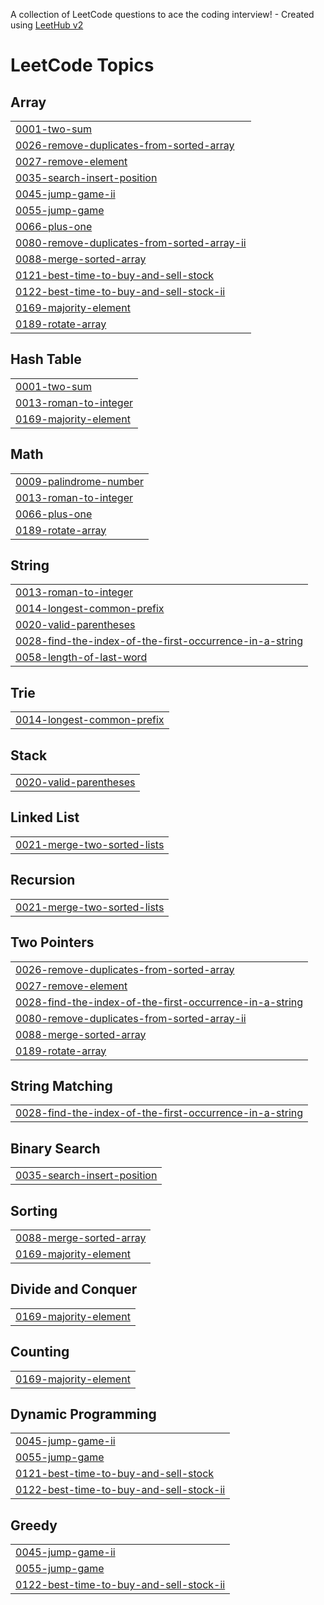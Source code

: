 A collection of LeetCode questions to ace the coding interview! - Created using [LeetHub v2](https://github.com/arunbhardwaj/LeetHub-2.0)
<!---LeetCode Topics Start-->
# LeetCode Topics
## Array
|  |
| ------- |
| [0001-two-sum](https://github.com/AnandRajBind/LeetCode-Problem/tree/master/0001-two-sum) |
| [0026-remove-duplicates-from-sorted-array](https://github.com/AnandRajBind/LeetCode-Problem/tree/master/0026-remove-duplicates-from-sorted-array) |
| [0027-remove-element](https://github.com/AnandRajBind/LeetCode-Problem/tree/master/0027-remove-element) |
| [0035-search-insert-position](https://github.com/AnandRajBind/LeetCode-Problem/tree/master/0035-search-insert-position) |
| [0045-jump-game-ii](https://github.com/AnandRajBind/LeetCode-Problem/tree/master/0045-jump-game-ii) |
| [0055-jump-game](https://github.com/AnandRajBind/LeetCode-Problem/tree/master/0055-jump-game) |
| [0066-plus-one](https://github.com/AnandRajBind/LeetCode-Problem/tree/master/0066-plus-one) |
| [0080-remove-duplicates-from-sorted-array-ii](https://github.com/AnandRajBind/LeetCode-Problem/tree/master/0080-remove-duplicates-from-sorted-array-ii) |
| [0088-merge-sorted-array](https://github.com/AnandRajBind/LeetCode-Problem/tree/master/0088-merge-sorted-array) |
| [0121-best-time-to-buy-and-sell-stock](https://github.com/AnandRajBind/LeetCode-Problem/tree/master/0121-best-time-to-buy-and-sell-stock) |
| [0122-best-time-to-buy-and-sell-stock-ii](https://github.com/AnandRajBind/LeetCode-Problem/tree/master/0122-best-time-to-buy-and-sell-stock-ii) |
| [0169-majority-element](https://github.com/AnandRajBind/LeetCode-Problem/tree/master/0169-majority-element) |
| [0189-rotate-array](https://github.com/AnandRajBind/LeetCode-Problem/tree/master/0189-rotate-array) |
## Hash Table
|  |
| ------- |
| [0001-two-sum](https://github.com/AnandRajBind/LeetCode-Problem/tree/master/0001-two-sum) |
| [0013-roman-to-integer](https://github.com/AnandRajBind/LeetCode-Problem/tree/master/0013-roman-to-integer) |
| [0169-majority-element](https://github.com/AnandRajBind/LeetCode-Problem/tree/master/0169-majority-element) |
## Math
|  |
| ------- |
| [0009-palindrome-number](https://github.com/AnandRajBind/LeetCode-Problem/tree/master/0009-palindrome-number) |
| [0013-roman-to-integer](https://github.com/AnandRajBind/LeetCode-Problem/tree/master/0013-roman-to-integer) |
| [0066-plus-one](https://github.com/AnandRajBind/LeetCode-Problem/tree/master/0066-plus-one) |
| [0189-rotate-array](https://github.com/AnandRajBind/LeetCode-Problem/tree/master/0189-rotate-array) |
## String
|  |
| ------- |
| [0013-roman-to-integer](https://github.com/AnandRajBind/LeetCode-Problem/tree/master/0013-roman-to-integer) |
| [0014-longest-common-prefix](https://github.com/AnandRajBind/LeetCode-Problem/tree/master/0014-longest-common-prefix) |
| [0020-valid-parentheses](https://github.com/AnandRajBind/LeetCode-Problem/tree/master/0020-valid-parentheses) |
| [0028-find-the-index-of-the-first-occurrence-in-a-string](https://github.com/AnandRajBind/LeetCode-Problem/tree/master/0028-find-the-index-of-the-first-occurrence-in-a-string) |
| [0058-length-of-last-word](https://github.com/AnandRajBind/LeetCode-Problem/tree/master/0058-length-of-last-word) |
## Trie
|  |
| ------- |
| [0014-longest-common-prefix](https://github.com/AnandRajBind/LeetCode-Problem/tree/master/0014-longest-common-prefix) |
## Stack
|  |
| ------- |
| [0020-valid-parentheses](https://github.com/AnandRajBind/LeetCode-Problem/tree/master/0020-valid-parentheses) |
## Linked List
|  |
| ------- |
| [0021-merge-two-sorted-lists](https://github.com/AnandRajBind/LeetCode-Problem/tree/master/0021-merge-two-sorted-lists) |
## Recursion
|  |
| ------- |
| [0021-merge-two-sorted-lists](https://github.com/AnandRajBind/LeetCode-Problem/tree/master/0021-merge-two-sorted-lists) |
## Two Pointers
|  |
| ------- |
| [0026-remove-duplicates-from-sorted-array](https://github.com/AnandRajBind/LeetCode-Problem/tree/master/0026-remove-duplicates-from-sorted-array) |
| [0027-remove-element](https://github.com/AnandRajBind/LeetCode-Problem/tree/master/0027-remove-element) |
| [0028-find-the-index-of-the-first-occurrence-in-a-string](https://github.com/AnandRajBind/LeetCode-Problem/tree/master/0028-find-the-index-of-the-first-occurrence-in-a-string) |
| [0080-remove-duplicates-from-sorted-array-ii](https://github.com/AnandRajBind/LeetCode-Problem/tree/master/0080-remove-duplicates-from-sorted-array-ii) |
| [0088-merge-sorted-array](https://github.com/AnandRajBind/LeetCode-Problem/tree/master/0088-merge-sorted-array) |
| [0189-rotate-array](https://github.com/AnandRajBind/LeetCode-Problem/tree/master/0189-rotate-array) |
## String Matching
|  |
| ------- |
| [0028-find-the-index-of-the-first-occurrence-in-a-string](https://github.com/AnandRajBind/LeetCode-Problem/tree/master/0028-find-the-index-of-the-first-occurrence-in-a-string) |
## Binary Search
|  |
| ------- |
| [0035-search-insert-position](https://github.com/AnandRajBind/LeetCode-Problem/tree/master/0035-search-insert-position) |
## Sorting
|  |
| ------- |
| [0088-merge-sorted-array](https://github.com/AnandRajBind/LeetCode-Problem/tree/master/0088-merge-sorted-array) |
| [0169-majority-element](https://github.com/AnandRajBind/LeetCode-Problem/tree/master/0169-majority-element) |
## Divide and Conquer
|  |
| ------- |
| [0169-majority-element](https://github.com/AnandRajBind/LeetCode-Problem/tree/master/0169-majority-element) |
## Counting
|  |
| ------- |
| [0169-majority-element](https://github.com/AnandRajBind/LeetCode-Problem/tree/master/0169-majority-element) |
## Dynamic Programming
|  |
| ------- |
| [0045-jump-game-ii](https://github.com/AnandRajBind/LeetCode-Problem/tree/master/0045-jump-game-ii) |
| [0055-jump-game](https://github.com/AnandRajBind/LeetCode-Problem/tree/master/0055-jump-game) |
| [0121-best-time-to-buy-and-sell-stock](https://github.com/AnandRajBind/LeetCode-Problem/tree/master/0121-best-time-to-buy-and-sell-stock) |
| [0122-best-time-to-buy-and-sell-stock-ii](https://github.com/AnandRajBind/LeetCode-Problem/tree/master/0122-best-time-to-buy-and-sell-stock-ii) |
## Greedy
|  |
| ------- |
| [0045-jump-game-ii](https://github.com/AnandRajBind/LeetCode-Problem/tree/master/0045-jump-game-ii) |
| [0055-jump-game](https://github.com/AnandRajBind/LeetCode-Problem/tree/master/0055-jump-game) |
| [0122-best-time-to-buy-and-sell-stock-ii](https://github.com/AnandRajBind/LeetCode-Problem/tree/master/0122-best-time-to-buy-and-sell-stock-ii) |
<!---LeetCode Topics End-->